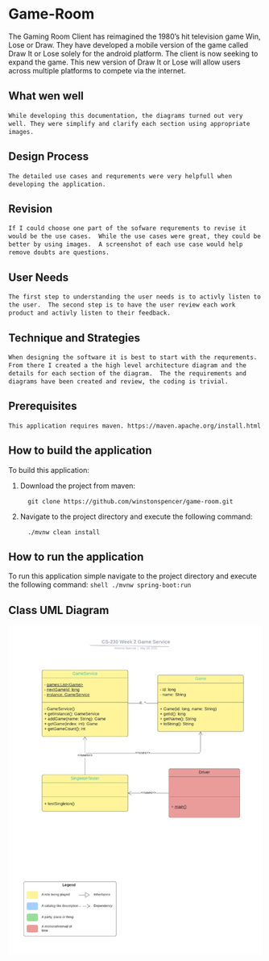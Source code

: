 # Game-Room
  The Gaming Room Client has reimagined the 1980’s hit television game Win, Lose or Draw.  They have developed a mobile version of the game called Draw It or Lose solely for the android platform. The client is now seeking to expand the game. This new version of Draw It or Lose will allow users across multiple platforms to compete via the internet.

## What wen well
    While developing this documentation, the diagrams turned out very well. They were simplify and clarify each section using appropriate images.
    
## Design Process
    The detailed use cases and requrements were very helpfull when developing the application.

## Revision
    If I could choose one part of the sofware requrements to revise it would be the use cases.  While the use cases were great, they could be better by using images.  A screenshot of each use case would help remove doubts are questions.
    
## User Needs
    The first step to understanding the user needs is to activly listen to the user.  The second step is to have the user review each work product and activly listen to their feedback.

## Technique and Strategies
    When designing the software it is best to start with the requrements.  From there I created a the high level architecture diagram and the details for each section of the diagram.  The the requirements and diagrams have been created and review, the coding is trivial.

## Prerequisites
    This application requires maven. https://maven.apache.org/install.html

## How to build the application
To build this application:
1. Download the project from maven:
   ```shell
     git clone https://github.com/winstonspencer/game-room.git
   ```
   
2. Navigate to the project directory and execute the following command:
   ```shell
     ./mvnw clean install
   ```

## How to run the application
To run this application simple navigate to the project directory and execute the following command:
     ```shell
          ./mvnw spring-boot:run
     ```

## Class UML Diagram
![alt Week 2 Class Diagram](images/Week-2_Class-Diagram.png)

